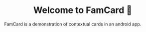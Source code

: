 <h1 align="center">Welcome to FamCard 👋</h1>

FamCard is a demonstration of contextual cards in an android app.